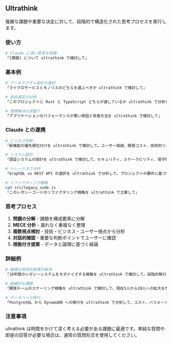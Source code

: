 ## Ultrathink

複雑な課題や重要な決定に対して、段階的で構造化された思考プロセスを実行します。

### 使い方

```bash
# Claude に深い思考を依頼
「[課題] について ultrathink で検討して」
```

### 基本例

```bash
# アーキテクチャ設計の検討
「マイクロサービスとモノリスのどちらを選ぶべきか ultrathink で検討して」

# 技術選定の分析
「このプロジェクトに Rust と TypeScript どちらが適しているか ultrathink で分析して」

# 問題解決の深掘り
「アプリケーションのパフォーマンスが悪い原因と改善方法を ultrathink で検討して」
```

### Claude との連携

```bash
# ビジネス判断
「新機能の優先順位付けを ultrathink で検討して。ユーザー価値、開発コスト、技術的リスクの観点から」

# システム設計
「認証システムの設計を ultrathink で検討して。セキュリティ、スケーラビリティ、保守性を考慮して」

# トレードオフ分析
「GraphQL vs REST API の選択を ultrathink で分析して。プロジェクトの要件に基づいて」

# リファクタリング戦略
cat src/legacy_code.js
「このレガシーコードのリファクタリング戦略を ultrathink で立案して」
```

### 思考プロセス

1. **問題の分解** - 課題を構成要素に分解
2. **MECE 分析** - 漏れなく重複なく整理
3. **複数視点検討** - 技術・ビジネス・ユーザー視点から分析
4. **対話的確認** - 重要な判断ポイントでユーザーに確認
5. **根拠付き提案** - データと論理に基づく結論

### 詳細例

```bash
# 複雑な技術的負債の解消
「10年間のレガシーシステムをモダナイズする戦略を ultrathink で検討して。段階的移行、リスク、ROI を含めて」

# 組織的な課題
「開発チームのスケーリング戦略を ultrathink で検討して。現在5人から20人への拡大を想定」

# データベース移行
「PostgreSQL から DynamoDB への移行を ultrathink で分析して。コスト、パフォーマンス、運用面を考慮」
```

### 注意事項

ultrathink は時間をかけて深く考える必要がある課題に最適です。単純な質問や即座の回答が必要な場合は、通常の質問形式を使用してください。
